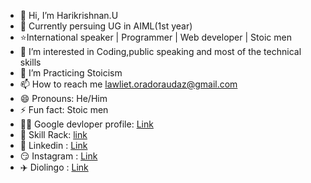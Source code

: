 - 👋 Hi, I’m Harikrishnan.U
- 🏫 Currently persuing UG in AIML(1st year)
- ⭐International speaker | Programmer | Web developer | Stoic men 
- 👀 I’m interested in Coding,public speaking and most of the technical skills
- 🌱 I’m Practicing Stoicism
- 📫 How to reach me lawliet.oradoraudaz@gmail.com
- 😄 Pronouns: He/Him
- ⚡ Fun fact: Stoic men
- 👨‍💻 Google devloper profile: [Link](https://developers.google.com/profile/u/112917240248924734076)
- 🔗 Skill Rack: [link](https://www.skillrack.com/faces/resume.xhtml?id=520647&key=2dc50ef050e30f2a5bcebd23ff7be262101165b1)
- 🏢 Linkedin : [Link](https://www.linkedin.com/in/hari-krishnan-u-16649b317/)
- 😏 Instagram : [Link](https://www.instagram.com/l.lawliet_ryuga/)
- ✈️ Diolingo : [Link](https://www.duolingo.com/profile/Harikrishn501079)
<!---
Harikrishnan-web/Harikrishnan-web is a ✨ special ✨ repository because its `README.md` (this file) appears on your GitHub profile.
You can click the Preview link to take a look at your changes.
--->
